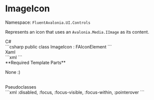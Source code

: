 # ImageIcon
Namespace: `FluentAvalonia.UI.Controls`

Represents an icon that uses an `Avalonia.Media.IImage` as its content.

<div class="code-example" markdown="1">
C#
</div>
```csharp
public class ImageIcon : FAIconElement
```

<br />
<div class="code-example" markdown="1">
Xaml
</div>
```xml
<ui:ImageIcon />
```

<br />
**Required Template Parts**

None :)


<br />

<div class="code-example" markdown="1">
Pseudoclasses
</div>
```xml
:disabled, :focus, :focus-visible, :focus-within, :pointerover
```
<br />